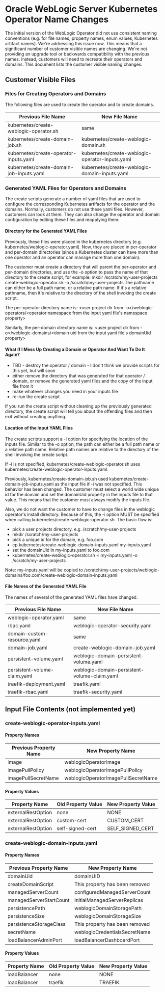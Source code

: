 # Oracle WebLogic Server Kubernetes Operator Name Changes

The initial version of the WebLogic Operator did not use consistent naming conventions (e.g. for file names, property names, enum values, Kubernetes artifact names).  We're addressing this issue now.  This means that a significant number of customer visible names are changing.  We're not providing an upgrade tool or backwards compatibility with the previous names.  Instead, customers will need to recreate their operators and domains.  This document lists the customer visible naming changes.

## Customer Visible Files

### Files for Creating Operators and Domains

The following files are used to create the operator and to create domains.

| Previous File Name | New File Name |
| --- | --- |
| kubernetes/create-weblogic-operator.sh | same |
| kubernetes/create-domain-job.sh | kubernetes/create-weblogic-domain.sh |
| kubernetes/create-operator-inputs.yaml | kubernetes/create-weblogic-operator-inputs.yaml |
| kubernetes/create-domain-job-inputs.yaml | kubernetes/create-weblogic-domain-inputs.yaml |

### Generated YAML Files for Operators and Domains

The create scripts generate a number of yaml files that are used to configure the corresponding Kubernetes artifacts for the operator and the domains.
Normally, customers do not use these yaml files.  However, customers can look at them.  They can also change the operator and domain configuration by editing these files and reapplying them.

#### Directory for the Generated YAML Files

Previously, these files were placed in the kubernetes directory (e.g. kubernetes/weblogic-operator.yaml).  Now, they are placed in per-operator and per-domain directories (since a Kubernetes cluster can have more than one operator and an operator can manage more than one domain).

The customer must create a directory that will parent the per-operator and per-domain directories, and use the -o option to pass the name of that directory to the create script, for example:
  mkdir /scratch/my-user-projects
  create-weblogic-operator.sh -o /scratch/my-user-projects
The pathname can either be a full path name, or a relative path name.  If it's a relative pathname, then it's relative to the directory of the shell invoking the create script.

The per-operator directory name is:
  <user project dir from -o>/weblogic-operators/<operator namespace from the input yaml file's namespace property>

Similarly, the per-domain directory name is:
  <user project dir from -o>/weblogic-domains/<domain uid from the input yaml file's domainUid property>

#### What If I Mess Up Creating a Domain or Operator And Want To Do It Again?

* TBD - destroy the operator / domain - I don't think we provide scripts for this yet, but will soon
* either remove the directory that was generated for that operator / domain, or remove the generated yaml files and the copy of the input file from it
* make whatever changes you need in your inputs file
* re-run the create script

If you run the create script without cleaning up the previously generated directory, the create script will tell you about the offending files and then exit without creating anything.

#### Location of the Input YAML Files

The create scripts support a -i option for specifying the location of the inputs file.  Similar to the -o option, the path can either be a full path name or a relative path name.  Relative path names are relative to the directory of the shell invoking the create script.

If -i is not specified, kubernetes/create-weblogic-operator.sh uses kubernetes/create-weblogic-operator-inputs.yaml.

Previously, kubernetes/create-domain-job.sh used kubernetes/create-domain-job-inputs.yaml as the input file if -i was not specified.  This behavior has been changed.  The customer must select a world wide unique id for the domain and set the domainUid property in the inputs file to that value.  This means that the customer must always modify the inputs file.

Also, we do not want the customer to have to change files in the weblogic operator's install directory.  Because of this, the -i option MUST be specified when calling kubernetes/create-weblogic-operator.sh.  The basic flow is:

* pick a user projects directory, e.g. /scratch/my-user-projects
* mkdir /scratch/my-user-projects
* pick a unique id for the domain, e.g. foo.com
* cp kubernetes/create-weblogic-domain-inputs.yaml my-inputs.yaml
* set the domainUid in my-inputs.yaml to foo.com
* kubernetes/create-weblogic-operator.sh -i my-inputs.yaml -o /scratch/my-user-projects

Note: my-inputs.yaml will be copied to /scratch/my-user-projects/weblogic-domains/foo.com/create-weblogic-domain-inputs.yaml

#### File Names of the Generated YAML File

The names of several of the generated YAML files have changed.

| Previous File Name | New File Name |
| --- | --- |
| weblogic-operator.yaml | same |
| rbac.yaml | weblogic-operator-security.yaml |
| domain-custom-resource.yaml | same |
| domain-job.yaml | create-weblogic-domain-job.yaml |
| persistent-volume.yaml | weblogic-domain-persistent-volume.yaml |
| persistent-volume-claim.yaml | weblogic-domain-persistent-volume-claim.yaml |
| traefik-deployment.yaml | traefik.yaml |
| traefik-rbac.yaml | traefik-security.yaml |

## Input File Contents (not implemented yet)

### create-weblogic-operator-inputs.yaml

#### Property Names

| Previous Property Name | New Property Name |
| --- | --- |
| image | weblogicOperatorImage |
| imagePullPolicy | weblogicOperatorImagePullPolicy |
| imagePullSecretName | weblogicOperatorImagePullSecretName |

#### Property Values

| Property Name | Old Property Value | New Property Value |
| --- | --- | --- |
| externalRestOption | none | NONE |
| externalRestOption | custom-cert | CUSTOM_CERT |
| externalRestOption | self-signed-cert | SELF_SIGNED_CERT |


### create-weblogic-domain-inputs.yaml

#### Property Names

| Previous Property Name | New Property Name |
| --- | --- |
| domainUid | domainUID |
| createDomainScript | This property has been removed |
| managedServerCount | configuredManagedServerCount |
| managedServerStartCount | initialManagedServerReplicas |
| persistencePath | weblogicDomainStoragePath |
| persistenceSize | weblogicDomainStorageSize |
| persistenceStorageClass | This property has been removed |
| secretName | weblogicCredentialsSecretName |
| loadBalancerAdminPort | loadBalancerDashboardPort |

#### Property Values

| Property Name | Old Property Value | New Property Value |
| --- | --- | --- |
| loadBalancer | none | NONE |
| loadBalancer | traefik | TRAEFIK |

